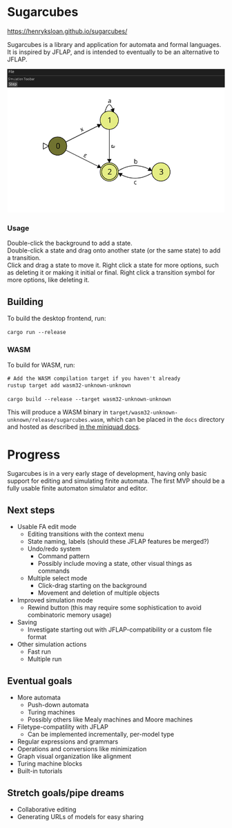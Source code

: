 # Sugarcubes
https://henryksloan.github.io/sugarcubes/

Sugarcubes is a library and application for automata and formal languages. It is inspired by JFLAP, and is intended to eventually to be an alternative to JFLAP.

![Screenshot of a finite automaton in Sugarcubes](screenshots/Sugarcubes.png)

### Usage
Double-click the background to add a state.  
Double-click a state and drag onto another state (or the same state) to add a transition.   
Click and drag a state to move it.
Right click a state for more options, such as deleting it or making it initial or final.
Right click a transition symbol for more options, like deleting it.

## Building
To build the desktop frontend, run:

`cargo run --release`

### WASM
To build for WASM, run:

```
# Add the WASM compilation target if you haven't already
rustup target add wasm32-unknown-unknown

cargo build --release --target wasm32-unknown-unknown
```

This will produce a WASM binary in `target/wasm32-unknown-unknown/release/sugarcubes.wasm`, which can be placed in the `docs` directory and hosted as described [in the miniquad docs](https://github.com/not-fl3/miniquad/#wasm).

# Progress
Sugarcubes is in a very early stage of development, having only basic support for editing and simulating finite automata. The first MVP should be a fully usable finite automaton simulator and editor.

## Next steps
* Usable FA edit mode
    * Editing transitions with the context menu
    * State naming, labels (should these JFLAP features be merged?)
    * Undo/redo system
        * Command pattern
        * Possibly include moving a state, other visual things as commands
    * Multiple select mode
        * Click-drag starting on the background
        * Movement and deletion of multiple objects
* Improved simulation mode
    * Rewind button (this may require some sophistication to avoid combinatoric memory usage)
* Saving
    * Investigate starting out with JFLAP-compatibility or a custom file format
* Other simulation actions
    * Fast run
    * Multiple run

## Eventual goals
* More automata
    * Push-down automata
    * Turing machines
    * Possibly others like Mealy machines and Moore machines
* Filetype-compatility with JFLAP
    * Can be implemented incrementally, per-model type
* Regular expressions and grammars
* Operations and conversions like minimization
* Graph visual organization like alignment
* Turing machine blocks
* Built-in tutorials

## Stretch goals/pipe dreams
* Collaborative editing
* Generating URLs of models for easy sharing
